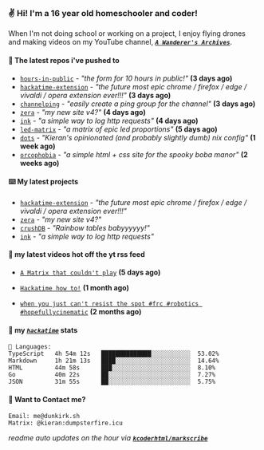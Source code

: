 ### ✌️ Hi! I'm a 16 year old homeschooler and coder!

When I'm not doing school or working on a project, I enjoy flying drones and making videos on my YouTube channel, [**_`A Wanderer's Archives`_**](https://youtube.com/@wanderer.archives).

#### 👷 The latest repos i've pushed to

- [`hours-in-public`](https://github.com/kcoderhtml/hours-in-public) - _"the form for 10 hours in public!"_ **(3 days ago)**
- [`hackatime-extension`](https://github.com/kcoderhtml/hackatime-extension) - _"the future most epic chrome / firefox / edge / vivaldi / opera extension ever!!!"_ **(3 days ago)**
- [`channelping`](https://github.com/kcoderhtml/channelping) - _"easily create a ping group for the channel"_ **(3 days ago)**
- [`zera`](https://github.com/kcoderhtml/zera) - _"my new site v4?"_ **(4 days ago)**
- [`ink`](https://github.com/kcoderhtml/ink) - _"a simple way to log http requests"_ **(4 days ago)**
- [`led-matrix`](https://github.com/kcoderhtml/led-matrix) - _"a matrix of epic led proportions"_ **(5 days ago)**
- [`dots`](https://github.com/kcoderhtml/dots) - _"Kieran's opinionated (and probably slightly dumb) nix config"_ **(1 week ago)**
- [`orcophobia`](https://github.com/kcoderhtml/orcophobia) - _"a simple html + css site for the spooky boba manor"_ **(2 weeks ago)**

#### ⌨️ My latest projects

- [`hackatime-extension`](https://github.com/kcoderhtml/hackatime-extension) - _"the future most epic chrome / firefox / edge / vivaldi / opera extension ever!!!"_
- [`zera`](https://github.com/kcoderhtml/zera) - _"my new site v4?"_
- [`crushDB`](https://github.com/kcoderhtml/crushDB) - _"Rainbow tables babyyyyyy!"_
- [`ink`](https://github.com/kcoderhtml/ink) - _"a simple way to log http requests"_

#### 🍿 my latest videos hot off the yt rss feed

- [`A Matrix that couldn't play`](https://www.youtube.com/watch?v=NodwjZF7uZw) **(5 days ago)**

- [`Hackatime how to!`](https://www.youtube.com/watch?v=eKoD9yyr1To) **(1 month ago)**

- [`when you just can't resist the spot #frc #robotics #hopefullycinematic`](https://www.youtube.com/watch?v=Y7SZ_TDleGM) **(2 months ago)**



#### 📡 my [_`hackatime`_](https://waka.hackclub.com) stats

```text
💾 Languages:
TypeScript   4h 54m 12s   ██████████████░░░░░░░░░░░  53.02%
Markdown     1h 21m 13s   ████░░░░░░░░░░░░░░░░░░░░░  14.64%
HTML         44m 58s      ███░░░░░░░░░░░░░░░░░░░░░░  8.10%
Go           40m 22s      ██░░░░░░░░░░░░░░░░░░░░░░░  7.27%
JSON         31m 55s      ██░░░░░░░░░░░░░░░░░░░░░░░  5.75%
```

#### 📮 Want to Contact me?

```text
Email: me@dunkirk.sh
Matrix: @kieran:dumpsterfire.icu
```

_readme auto updates on the hour via [**`kcoderhtml/markscribe`**](https://github.com/kcoderhtml/markscribe)_